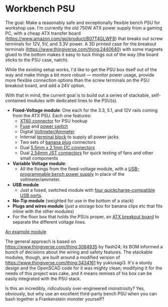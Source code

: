 # Workbench PSU

The goal: Make a reasonably safe and exceptionally flexible bench PSU for workshop use. I'm currently the old 750W ATX power supply from a gaming PC, with a cheap ATX transfer board (https://www.amazon.com/gp/product/B07T4GLWF8) that breaks out screw terminals for 12V, 5V, and 3.3V power. A 3D printed case for the breakout terminals (https://www.thingiverse.com/thing:2440640) with some magnets glued to the bottom makes it easy to tuck things out of the way (the board sticks to the PSU case, natch).

While the existing setup works, I'd like to get the PSU box itself out of the way and make things a bit more robust — monitor power usage, provide more flexible connection options than the screw terminals on the PSU breakout board, and add a 24V option.

With that in mind, the current goal is to build out a series of stackable, self-contained modules with dedicated lines to the PSU(s).

- **Fixed-Voltage module**: One each for the 3.3, 5.1, and 12V rails coming from the ATX PSU. Each one features:
  - [XT60 connector](https://www.amazon.com/gp/product/B08HTR7BKZ/) for PSU hookup
  - [Fuse](https://www.amazon.com/gp/product/B07BVP8W16) and [power switch](https://www.amazon.com/gp/product/B09232WFXS)
  - Digital [Voltmeter/Ammeter](https://www.amazon.com/gp/product/B08HQM1RMF)
  - Internal [terminal block](https://www.amazon.com/gp/product/B08TBXQ7H6) to supply all power jacks
  - Two sets of [banana plug](https://www.amazon.com/gp/product/B07VFRBRBT) connectors
  - Dual [5.5mm x 2.1mm DC connectors](https://www.amazon.com/gp/product/B091PS6XQ4)
  - Dual [2.54mm JST connectors](https://www.amazon.com/gp/product/B00UBUSR5Y) for quick testing of fans and other small components
- **Variable Voltage module**:
  - All the fixings from the fixed-voltage module, with a [USB-programmable bench power supply](https://www.amazon.com/gp/product/B07PV6FJSL) in place of the voltmeter/ammeter.
- **USB module**
  - Just a fused, switched module with [four quickcharge-compatible USB ports](https://www.amazon.com/gp/product/B087RHWTJW).
- **No-Tip module** (weighted for use in the bottom of a stack)
- **Plugs and wires module** (just a storage box for banana clips etc that fits inline with the other modules)
- For the floor box that holds the PSUs proper, an [ATX breakout board](https://www.amazon.com/gp/product/B08MC389FQ) to separate the different voltage lines.

[An example module](./example-module.jpg)

The general approach is based on https://www.thingiverse.com/thing:3084935 by flash24; its BOM informed a bunch of decisions about the wiring and safety features. The stackable modules, though, are built around a modified version of https://www.thingiverse.com/thing:3434161 by yukiusagi3. It's a sturdy design and the OpenSCAD code for it was mighty clean; modifying it for the needs of this project was cake, and it means remixes of his box can be easily integrated with the PSU stack.

Is this an incredibly, ridiculously over-engineered monstrosity? Yes, obviously, but why use an excellent third-party bench PSU when you can bash together a Frankenstein monster yourself?